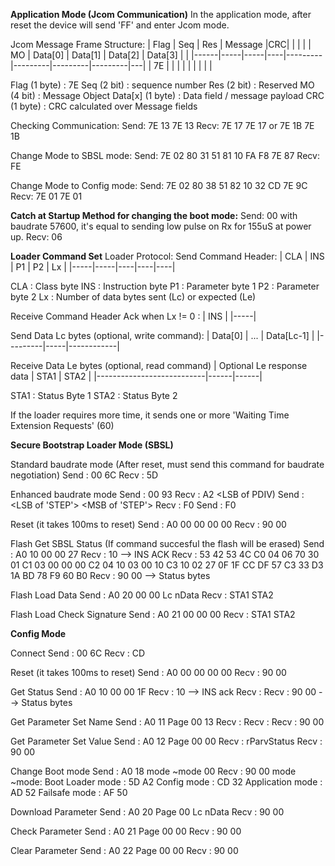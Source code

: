 **Application Mode (Jcom Communication)**
In the application mode, after reset the device will send 'FF' and enter Jcom mode.

Jcom Message Frame Structure:
| Flag | Seq | Res |                Message                     |CRC|
|      |     |     | MO | Data[0] | Data[1] | Data[2] | Data[3] |   |
|------|-----|-----|----|---------|---------|---------|---------|---|
| 7E   |     |     |    |         |         |         |         |   |

Flag (1 byte)    : 7E
Seq (2 bit)      : sequence number
Res (2 bit)      : Reserved
MO (4 bit)       : Message Object
Data[x] (1 byte) : Data field / message payload
CRC (1 byte)     : CRC calculated over Message fields

Checking Communication:
Send:
7E 13 7E 13
Recv:
7E 17 7E 17
or
7E 1B 7E 1B

Change Mode to SBSL mode:
Send:
7E 02 80 31 51 81 10 FA F8 7E 87
Recv:
FE

Change Mode to Config mode:
Send:
7E 02 80 38 51 82 10 32 CD 7E 9C
Recv:
7E 01 7E 01

**Catch at Startup Method for changing the boot mode:**
Send: 00 with baudrate 57600, it's equal to sending low pulse on Rx for 155uS at power up.
Recv: 06

**Loader Command Set**
Loader Protocol:
Send Command Header:
| CLA | INS | P1 | P2 | Lx |
|-----|-----|----|----|----|

CLA : Class byte
INS : Instruction byte
P1  : Parameter byte 1
P2  : Parameter byte 2
Lx  : Number of data bytes sent (Lc) or expected (Le)

Receive Command Header Ack when Lx != 0 :
| INS |
|-----|

Send Data Lc bytes (optional, write command):
| Data[0] | ... | Data[Lc-1] |
|---------|-----|------------|

Receive Data Le bytes (optional, read command)
| Optional Le response data | STA1 | STA2 |
|---------------------------|------|------|

STA1 : Status Byte 1
STA2 : Status Byte 2

If the loader requires more time, it sends one or more 'Waiting Time Extension Requests' (60)

**Secure Bootstrap Loader Mode (SBSL)**

Standard baudrate mode (After reset, must send this command for baudrate negotiation)
Send : 00 6C
Recv : 5D

Enhanced baudrate mode
Send : 00 93
Recv : A2 <MSB of PDIV> <LSB of PDIV)
Send : <LSB of 'STEP'> <MSB of 'STEP'>
Recv : F0
Send : F0

Reset (it takes 100ms to reset)
Send : A0 00 00 00 00
Recv : 90 00

Flash Get SBSL Status (If command succesful the flash will be erased)
Send : A0 10 00 00 27
Recv : 10 --> INS ACK 
Recv : 53 42 53 4C C0 04 06 70 30 01 C1 03 00 00 00 C2 04 10 03 00 10 C3 10 02 27 0F 1F CC DF 57 C3 33 D3 1A BD 78 F9 60 B0 
Recv : 90 00 --> Status bytes

Flash Load Data
Send : A0 20 00 00 Lc nData
Recv : STA1 STA2

Flash Load Check Signature
Send : A0 21 00 00 00
Recv : STA1 STA2

**Config Mode**

Connect
Send : 00 6C
Recv : CD

Reset (it takes 100ms to reset)
Send : A0 00 00 00 00
Recv : 90 00

Get Status
Send : A0 10 00 00 1F
Recv : 10 --> INS ack
Recv : 
Recv : 90 00 --> Status bytes

Get Parameter Set Name
Send : A0 11 Page 00 13
Recv :
Recv :
Recv : 90 00

Get Parameter Set Value
Send : A0 12 Page 00 00
Recv : rParvStatus
Recv : 90 00

Change Boot mode
Send : A0 18 mode ~mode 00
Recv : 90 00
mode ~mode:
Boot Loader mode : 5D A2
Config mode : CD 32
Application mode : AD 52
Failsafe mode : AF 50

Download Parameter
Send : A0 20 Page 00 Lc nData
Recv : 90 00

Check Parameter
Send : A0 21 Page 00 00 
Recv : 90 00

Clear Parameter
Send : A0 22 Page 00 00
Recv : 90 00


